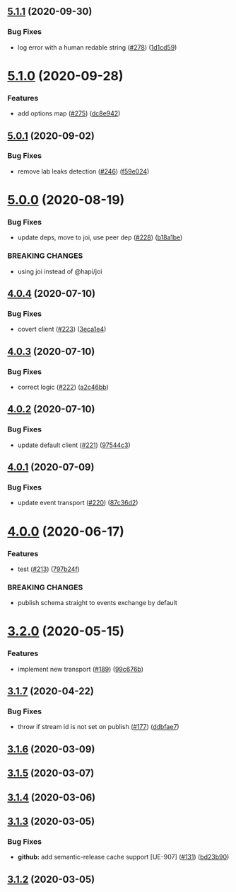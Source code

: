 ## [5.1.1](https://github.com/pagerinc/event-sourcerer-client/compare/v5.1.0...v5.1.1) (2020-09-30)


### Bug Fixes

* log error with a human redable string ([#278](https://github.com/pagerinc/event-sourcerer-client/issues/278)) ([1d1cd59](https://github.com/pagerinc/event-sourcerer-client/commit/1d1cd593ba76e112b426ef249d20b953a87a8a14))

# [5.1.0](https://github.com/pagerinc/event-sourcerer-client/compare/v5.0.1...v5.1.0) (2020-09-28)


### Features

* add options map ([#275](https://github.com/pagerinc/event-sourcerer-client/issues/275)) ([dc8e942](https://github.com/pagerinc/event-sourcerer-client/commit/dc8e94203245521a7626a3b6099d9c30e5b16442))

## [5.0.1](https://github.com/pagerinc/event-sourcerer-client/compare/v5.0.0...v5.0.1) (2020-09-02)


### Bug Fixes

* remove lab leaks detection ([#246](https://github.com/pagerinc/event-sourcerer-client/issues/246)) ([f59e024](https://github.com/pagerinc/event-sourcerer-client/commit/f59e02499156189dc110225620475515b0d35bfa))

# [5.0.0](https://github.com/pagerinc/event-sourcerer-client/compare/v4.0.4...v5.0.0) (2020-08-19)


### Bug Fixes

* update deps, move to joi, use peer dep ([#228](https://github.com/pagerinc/event-sourcerer-client/issues/228)) ([b18a1be](https://github.com/pagerinc/event-sourcerer-client/commit/b18a1be7905538a6ebd67b363bb289fd561c872a))


### BREAKING CHANGES

* using joi instead of @hapi/joi

## [4.0.4](https://github.com/pagerinc/event-sourcerer-client/compare/v4.0.3...v4.0.4) (2020-07-10)


### Bug Fixes

* covert client ([#223](https://github.com/pagerinc/event-sourcerer-client/issues/223)) ([3eca1e4](https://github.com/pagerinc/event-sourcerer-client/commit/3eca1e447930f59d77196fc0210d707a70c47398))

## [4.0.3](https://github.com/pagerinc/event-sourcerer-client/compare/v4.0.2...v4.0.3) (2020-07-10)


### Bug Fixes

* correct logic ([#222](https://github.com/pagerinc/event-sourcerer-client/issues/222)) ([a2c46bb](https://github.com/pagerinc/event-sourcerer-client/commit/a2c46bbe3190a3875fcc410e6e3117647141bf8b))

## [4.0.2](https://github.com/pagerinc/event-sourcerer-client/compare/v4.0.1...v4.0.2) (2020-07-10)


### Bug Fixes

* update default client ([#221](https://github.com/pagerinc/event-sourcerer-client/issues/221)) ([97544c3](https://github.com/pagerinc/event-sourcerer-client/commit/97544c39f8c634e037ba8f352d4210275583847b))

## [4.0.1](https://github.com/pagerinc/event-sourcerer-client/compare/v4.0.0...v4.0.1) (2020-07-09)


### Bug Fixes

* update event transport ([#220](https://github.com/pagerinc/event-sourcerer-client/issues/220)) ([87c36d2](https://github.com/pagerinc/event-sourcerer-client/commit/87c36d2faed17e9576323f32334ebefdfb3bfee3))

# [4.0.0](https://github.com/pagerinc/event-sourcerer-client/compare/v3.2.0...v4.0.0) (2020-06-17)


### Features

* test ([#213](https://github.com/pagerinc/event-sourcerer-client/issues/213)) ([797b24f](https://github.com/pagerinc/event-sourcerer-client/commit/797b24ffea16f93e482d062aed48fc4398354803))


### BREAKING CHANGES

* publish schema straight to events exchange by default

# [3.2.0](https://github.com/pagerinc/event-sourcerer-client/compare/v3.1.7...v3.2.0) (2020-05-15)


### Features

* implement new transport ([#189](https://github.com/pagerinc/event-sourcerer-client/issues/189)) ([99c676b](https://github.com/pagerinc/event-sourcerer-client/commit/99c676b750c1a58a6adaa1ef8fb0698bb92c43d9))

## [3.1.7](https://github.com/pagerinc/event-sourcerer-client/compare/v3.1.6...v3.1.7) (2020-04-22)


### Bug Fixes

* throw if stream id is not set on publish ([#177](https://github.com/pagerinc/event-sourcerer-client/issues/177)) ([ddbfae7](https://github.com/pagerinc/event-sourcerer-client/commit/ddbfae7c5316846f20f25895e3ddd3177b350824))

## [3.1.6](https://github.com/pagerinc/event-sourcerer-client/compare/v3.1.5...v3.1.6) (2020-03-09)

## [3.1.5](https://github.com/pagerinc/event-sourcerer-client/compare/v3.1.4...v3.1.5) (2020-03-07)

## [3.1.4](https://github.com/pagerinc/event-sourcerer-client/compare/v3.1.3...v3.1.4) (2020-03-06)

## [3.1.3](https://github.com/pagerinc/event-sourcerer-client/compare/v3.1.2...v3.1.3) (2020-03-05)


### Bug Fixes

* **github:** add semantic-release cache support [UE-907] ([#131](https://github.com/pagerinc/event-sourcerer-client/issues/131)) ([bd23b90](https://github.com/pagerinc/event-sourcerer-client/commit/bd23b90b149e9c244b28845ec4491eadebcc29cc))

## [3.1.2](https://github.com/pagerinc/event-sourcerer-client/compare/v3.1.1...v3.1.2) (2020-03-05)
